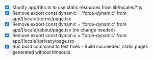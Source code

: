 - [x] Modify app/i18n.ts to use static resources from lib/locales/*.js
- [x] Remove export const dynamic = 'force-dynamic' from app/[locale]/terms/page.tsx
- [x] Remove export const dynamic = 'force-dynamic' from app/[locale]/about/page.tsx (no change needed)
- [x] Remove export const dynamic = 'force-dynamic' from app/[locale]/privacy/page.tsx
- [x] Run build command to test fixes - Build succeeded, static pages generated without timeouts

